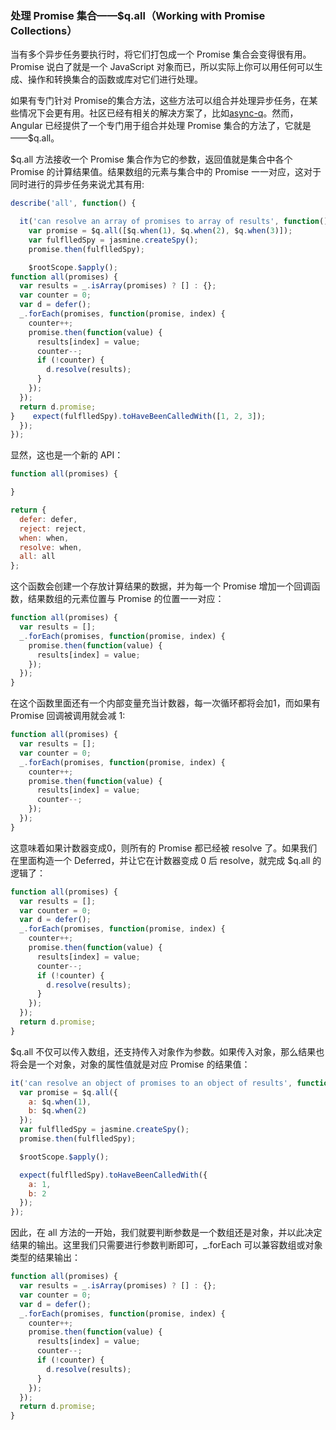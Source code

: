 ### 处理 Promise 集合——$q.all（Working with Promise Collections）

当有多个异步任务要执行时，将它们打包成一个 Promise 集合会变得很有用。Promise 说白了就是一个 JavaScript 对象而已，所以实际上你可以用任何可以生成、操作和转换集合的函数或库对它们进行处理。

如果有专门针对 Promise的集合方法，这些方法可以组合并处理异步任务，在某些情况下会更有用。社区已经有相关的解决方案了，比如[async-q](https://www.npmjs.com/package/async-q)。然而，Angular 已经提供了一个专门用于组合并处理 Promise 集合的方法了，它就是——$q.all。

$q.all 方法接收一个 Promise 集合作为它的参数，返回值就是集合中各个 Promise 的计算结果值。结果数组的元素与集合中的 Promise 一一对应，这对于同时进行的异步任务来说尤其有用:

```js
describe('all', function() {

  it('can resolve an array of promises to array of results', function() {
    var promise = $q.all([$q.when(1), $q.when(2), $q.when(3)]);
    var fulflledSpy = jasmine.createSpy();
    promise.then(fulflledSpy);

    $rootScope.$apply();
function all(promises) {
  var results = _.isArray(promises) ? [] : {};
  var counter = 0;
  var d = defer();
  _.forEach(promises, function(promise, index) {
    counter++;
    promise.then(function(value) {
      results[index] = value;
      counter--;
      if (!counter) {
        d.resolve(results);
      }
    });
  });
  return d.promise;
}    expect(fulflledSpy).toHaveBeenCalledWith([1, 2, 3]);
  });
});
```

显然，这也是一个新的 API：

```js
function all(promises) {

}

return {
  defer: defer,
  reject: reject,
  when: when,
  resolve: when,
  all: all
};
```

这个函数会创建一个存放计算结果的数据，并为每一个 Promise 增加一个回调函数，结果数组的元素位置与 Promise 的位置一一对应：

```js
function all(promises) {
  var results = [];
  _.forEach(promises, function(promise, index) {
    promise.then(function(value) {
      results[index] = value;
    });
  });
}
```

在这个函数里面还有一个内部变量充当计数器，每一次循环都将会加1，而如果有 Promise 回调被调用就会减 1:

```js
function all(promises) {
  var results = [];
  var counter = 0;
  _.forEach(promises, function(promise, index) {
    counter++;
    promise.then(function(value) {
      results[index] = value;
      counter--;
    });
  });
}
```

这意味着如果计数器变成0，则所有的 Promise 都已经被 resolve 了。如果我们在里面构造一个 Deferred，并让它在计数器变成 0 后 resolve，就完成 $q.all 的逻辑了：

```js
function all(promises) {
  var results = [];
  var counter = 0;
  var d = defer();
  _.forEach(promises, function(promise, index) {
    counter++;
    promise.then(function(value) {
      results[index] = value;
      counter--;
      if (!counter) {
        d.resolve(results);
      }
    });
  });
  return d.promise;
}
```

$q.all 不仅可以传入数组，还支持传入对象作为参数。如果传入对象，那么结果也将会是一个对象，对象的属性值就是对应 Promise 的结果值：

```js
it('can resolve an object of promises to an object of results', function() {
  var promise = $q.all({
    a: $q.when(1),
    b: $q.when(2)
  });
  var fulflledSpy = jasmine.createSpy();
  promise.then(fulflledSpy);

  $rootScope.$apply();

  expect(fulflledSpy).toHaveBeenCalledWith({
    a: 1,
    b: 2
  });
});
```

因此，在 all 方法的一开始，我们就要判断参数是一个数组还是对象，并以此决定结果的输出。这里我们只需要进行参数判断即可，\_.forEach 可以兼容数组或对象类型的结果输出：

```js
function all(promises) {
  var results = _.isArray(promises) ? [] : {};
  var counter = 0;
  var d = defer();
  _.forEach(promises, function(promise, index) {
    counter++;
    promise.then(function(value) {
      results[index] = value;
      counter--;
      if (!counter) {
        d.resolve(results);
      }
    });
  });
  return d.promise;
}
```



